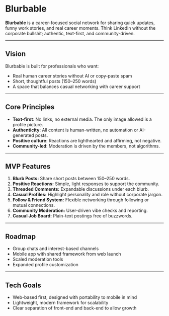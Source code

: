 # Blurbable

**Blurbable** is a career-focused social network for sharing quick updates, funny work stories, and real career moments. Think LinkedIn without the corporate bullshit; authentic, text-first, and community-driven.

---

## Vision

Blurbable is built for professionals who want:

* Real human career stories without AI or copy-paste spam
* Short, thoughtful posts (150–250 words)
* A space that balances casual networking with career support

---

## Core Principles

* **Text-first**: No links, no external media. The only image allowed is a profile picture.
* **Authenticity**: All content is human-written, no automation or AI-generated posts.
* **Positive culture**: Reactions are lighthearted and affirming, not negative.
* **Community-led**: Moderation is driven by the members, not algorithms.

---

## MVP Features

1. **Blurb Posts:** Share short posts between 150–250 words.
2. **Positive Reactions:** Simple, light responses to support the community.
3. **Threaded Comments:** Expandable discussions under each blurb.
4. **Casual Profiles:** Highlight personality and role without corporate jargon.
5. **Follow & Friend System:** Flexible networking through following or mutual connections.
6. **Community Moderation:** User-driven vibe checks and reporting.
7. **Casual Job Board:** Plain-text postings free of buzzwords.

---

## Roadmap

* Group chats and interest-based channels
* Mobile app with shared framework from web launch
* Scaled moderation tools
* Expanded profile customization

---

## Tech Goals

* Web-based first, designed with portability to mobile in mind
* Lightweight, modern framework for scalability
* Clear separation of front-end and back-end to allow growth
